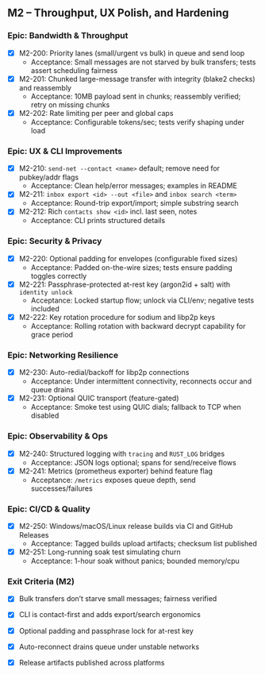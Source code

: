 ## M2 – Throughput, UX Polish, and Hardening

### Epic: Bandwidth & Throughput
- [x] M2-200: Priority lanes (small/urgent vs bulk) in queue and send loop
  - Acceptance: Small messages are not starved by bulk transfers; tests assert scheduling fairness
- [x] M2-201: Chunked large-message transfer with integrity (blake2 checks) and reassembly
  - Acceptance: 10MB payload sent in chunks; reassembly verified; retry on missing chunks
- [x] M2-202: Rate limiting per peer and global caps
  - Acceptance: Configurable tokens/sec; tests verify shaping under load

### Epic: UX & CLI Improvements
- [x] M2-210: `send-net --contact <name>` default; remove need for pubkey/addr flags
  - Acceptance: Clean help/error messages; examples in README
- [x] M2-211: `inbox export <id> --out <file>` and `inbox search <term>`
  - Acceptance: Round-trip export/import; simple substring search
- [x] M2-212: Rich `contacts show <id>` incl. last seen, notes
  - Acceptance: CLI prints structured details

### Epic: Security & Privacy
- [x] M2-220: Optional padding for envelopes (configurable fixed sizes)
  - Acceptance: Padded on-the-wire sizes; tests ensure padding toggles correctly
- [x] M2-221: Passphrase-protected at-rest key (argon2id + salt) with `identity unlock`
  - Acceptance: Locked startup flow; unlock via CLI/env; negative tests included
- [x] M2-222: Key rotation procedure for sodium and libp2p keys
  - Acceptance: Rolling rotation with backward decrypt capability for grace period

### Epic: Networking Resilience
- [x] M2-230: Auto-redial/backoff for libp2p connections
  - Acceptance: Under intermittent connectivity, reconnects occur and queue drains
- [x] M2-231: Optional QUIC transport (feature-gated)
  - Acceptance: Smoke test using QUIC dials; fallback to TCP when disabled

### Epic: Observability & Ops
- [x] M2-240: Structured logging with `tracing` and `RUST_LOG` bridges
  - Acceptance: JSON logs optional; spans for send/receive flows
- [x] M2-241: Metrics (prometheus exporter) behind feature flag
  - Acceptance: `/metrics` exposes queue depth, send successes/failures

### Epic: CI/CD & Quality
- [x] M2-250: Windows/macOS/Linux release builds via CI and GitHub Releases
  - Acceptance: Tagged builds upload artifacts; checksum list published
- [x] M2-251: Long-running soak test simulating churn
  - Acceptance: 1-hour soak without panics; bounded memory/cpu

### Exit Criteria (M2)
- [x] Bulk transfers don’t starve small messages; fairness verified
- [x] CLI is contact-first and adds export/search ergonomics
- [x] Optional padding and passphrase lock for at-rest key
- [x] Auto-reconnect drains queue under unstable networks
- [x] Release artifacts published across platforms

